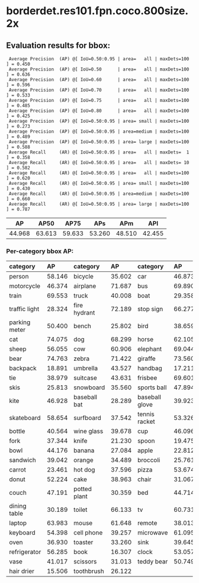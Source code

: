 # borderdet.res101.fpn.coco.800size.2x  

## Evaluation results for bbox:  

```  
 Average Precision  (AP) @[ IoU=0.50:0.95 | area=   all | maxDets=100 ] = 0.450
 Average Precision  (AP) @[ IoU=0.50      | area=   all | maxDets=100 ] = 0.636
 Average Precision  (AP) @[ IoU=0.60      | area=   all | maxDets=100 ] = 0.596
 Average Precision  (AP) @[ IoU=0.70      | area=   all | maxDets=100 ] = 0.533
 Average Precision  (AP) @[ IoU=0.75      | area=   all | maxDets=100 ] = 0.485
 Average Precision  (AP) @[ IoU=0.80      | area=   all | maxDets=100 ] = 0.425
 Average Precision  (AP) @[ IoU=0.50:0.95 | area= small | maxDets=100 ] = 0.273
 Average Precision  (AP) @[ IoU=0.50:0.95 | area=medium | maxDets=100 ] = 0.489
 Average Precision  (AP) @[ IoU=0.50:0.95 | area= large | maxDets=100 ] = 0.588
 Average Recall     (AR) @[ IoU=0.50:0.95 | area=   all | maxDets=  1 ] = 0.358
 Average Recall     (AR) @[ IoU=0.50:0.95 | area=   all | maxDets= 10 ] = 0.582
 Average Recall     (AR) @[ IoU=0.50:0.95 | area=   all | maxDets=100 ] = 0.620
 Average Recall     (AR) @[ IoU=0.50:0.95 | area= small | maxDets=100 ] = 0.430
 Average Recall     (AR) @[ IoU=0.50:0.95 | area=medium | maxDets=100 ] = 0.660
 Average Recall     (AR) @[ IoU=0.50:0.95 | area= large | maxDets=100 ] = 0.787
```  
|   AP   |  AP50  |  AP75  |  APs   |  APm   |  APl   |  
|:------:|:------:|:------:|:------:|:------:|:------:|  
| 44.968 | 63.613 | 59.633 | 53.260 | 48.510 | 42.455 |

### Per-category bbox AP:  

| category      | AP     | category     | AP     | category       | AP     |  
|:--------------|:-------|:-------------|:-------|:---------------|:-------|  
| person        | 58.146 | bicycle      | 35.602 | car            | 46.873 |  
| motorcycle    | 46.374 | airplane     | 71.687 | bus            | 69.890 |  
| train         | 69.553 | truck        | 40.008 | boat           | 29.358 |  
| traffic light | 28.324 | fire hydrant | 72.189 | stop sign      | 66.277 |  
| parking meter | 50.400 | bench        | 25.802 | bird           | 38.659 |  
| cat           | 74.075 | dog          | 68.299 | horse          | 62.105 |  
| sheep         | 56.055 | cow          | 60.906 | elephant       | 69.044 |  
| bear          | 74.763 | zebra        | 71.422 | giraffe        | 73.560 |  
| backpack      | 18.891 | umbrella     | 43.527 | handbag        | 17.211 |  
| tie           | 38.979 | suitcase     | 43.631 | frisbee        | 69.601 |  
| skis          | 25.813 | snowboard    | 35.560 | sports ball    | 47.894 |  
| kite          | 46.928 | baseball bat | 28.289 | baseball glove | 39.923 |  
| skateboard    | 58.654 | surfboard    | 37.542 | tennis racket  | 53.326 |  
| bottle        | 40.564 | wine glass   | 39.678 | cup            | 46.096 |  
| fork          | 37.344 | knife        | 21.230 | spoon          | 19.475 |  
| bowl          | 44.176 | banana       | 27.084 | apple          | 22.812 |  
| sandwich      | 39.042 | orange       | 34.489 | broccoli       | 25.761 |  
| carrot        | 23.461 | hot dog      | 37.596 | pizza          | 53.674 |  
| donut         | 52.224 | cake         | 38.963 | chair          | 31.067 |  
| couch         | 47.191 | potted plant | 30.359 | bed            | 44.714 |  
| dining table  | 30.189 | toilet       | 66.133 | tv             | 60.731 |  
| laptop        | 63.983 | mouse        | 61.648 | remote         | 38.013 |  
| keyboard      | 54.398 | cell phone   | 39.257 | microwave      | 61.095 |  
| oven          | 36.930 | toaster      | 33.260 | sink           | 39.645 |  
| refrigerator  | 56.285 | book         | 16.307 | clock          | 53.057 |  
| vase          | 41.017 | scissors     | 31.013 | teddy bear     | 50.749 |  
| hair drier    | 15.506 | toothbrush   | 26.122 |                |        |
